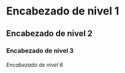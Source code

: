 # Encabezado de nivel 1

## Encabezado de nivel 2

### Encabezado de nivel 3

###### Encabezado de nivel 6
